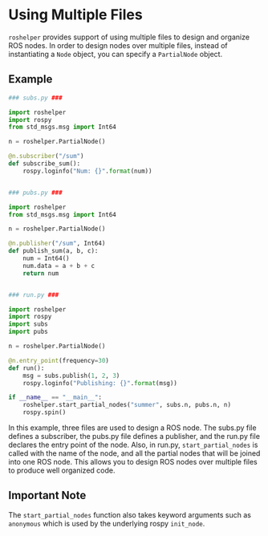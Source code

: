 # Using Multiple Files

`roshelper` provides support of using multiple files to design and organize ROS
nodes. In order to design nodes over multiple files, instead of instantiating a
`Node` object, you can specify a `PartialNode` object.

## Example

```python
### subs.py ###

import roshelper
import rospy
from std_msgs.msg import Int64

n = roshelper.PartialNode()

@n.subscriber("/sum")
def subscribe_sum():
    rospy.loginfo("Num: {}".format(num))


### pubs.py ###

import roshelper
from std_msgs.msg import Int64

n = roshelper.PartialNode()

@n.publisher("/sum", Int64)
def publish_sum(a, b, c):
    num = Int64()
    num.data = a + b + c
    return num


### run.py ###

import roshelper
import rospy
import subs
import pubs

n = roshelper.PartialNode()

@n.entry_point(frequency=30)
def run():
    msg = subs.publish(1, 2, 3)
    rospy.loginfo("Publishing: {}".format(msg))

if __name__ == "__main__":
    roshelper.start_partial_nodes("summer", subs.n, pubs.n, n)
    rospy.spin()
```

In this example, three files are used to design a ROS node. The subs.py file
defines a subscriber, the pubs.py file defines a publisher, and the run.py file
declares the entry point of the node. Also, in run.py, `start_partial_nodes` is
called with the name of the node, and all the partial nodes that will be joined
into one ROS node. This allows you to design ROS nodes over multiple files to
produce well organized code.

## Important Note

The `start_partial_nodes` function also takes keyword arguments such as
`anonymous` which is used by the underlying rospy `init_node`.
